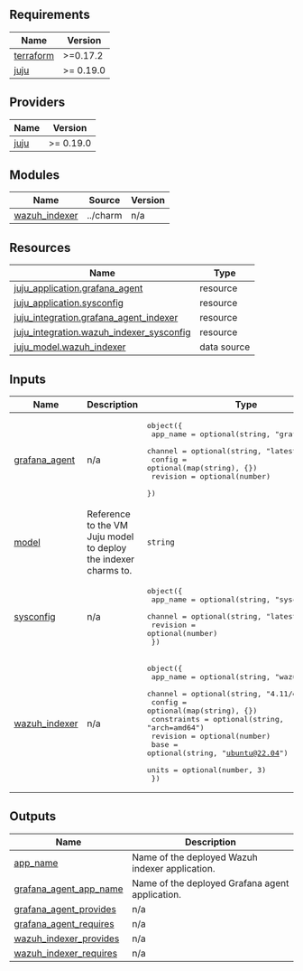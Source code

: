 <!-- BEGIN_TF_DOCS -->
## Requirements

| Name | Version |
|------|---------|
| <a name="requirement_terraform"></a> [terraform](#requirement\_terraform) | >=0.17.2 |
| <a name="requirement_juju"></a> [juju](#requirement\_juju) | >= 0.19.0 |

## Providers

| Name | Version |
|------|---------|
| <a name="provider_juju"></a> [juju](#provider\_juju) | >= 0.19.0 |

## Modules

| Name | Source | Version |
|------|--------|---------|
| <a name="module_wazuh_indexer"></a> [wazuh\_indexer](#module\_wazuh\_indexer) | ../charm | n/a |

## Resources

| Name | Type |
|------|------|
| [juju_application.grafana_agent](https://registry.terraform.io/providers/juju/juju/latest/docs/resources/application) | resource |
| [juju_application.sysconfig](https://registry.terraform.io/providers/juju/juju/latest/docs/resources/application) | resource |
| [juju_integration.grafana_agent_indexer](https://registry.terraform.io/providers/juju/juju/latest/docs/resources/integration) | resource |
| [juju_integration.wazuh_indexer_sysconfig](https://registry.terraform.io/providers/juju/juju/latest/docs/resources/integration) | resource |
| [juju_model.wazuh_indexer](https://registry.terraform.io/providers/juju/juju/latest/docs/data-sources/model) | data source |

## Inputs

| Name | Description | Type | Default | Required |
|------|-------------|------|---------|:--------:|
| <a name="input_grafana_agent"></a> [grafana\_agent](#input\_grafana\_agent) | n/a | <pre>object({<br/>    app_name = optional(string, "grafana-agent")<br/>    channel  = optional(string, "latest/stable")<br/>    config   = optional(map(string), {})<br/>    revision = optional(number)<br/>  })</pre> | n/a | yes |
| <a name="input_model"></a> [model](#input\_model) | Reference to the VM Juju model to deploy the indexer charms to. | `string` | n/a | yes |
| <a name="input_sysconfig"></a> [sysconfig](#input\_sysconfig) | n/a | <pre>object({<br/>    app_name = optional(string, "sysconfig")<br/>    channel  = optional(string, "latest/stable")<br/>    revision = optional(number)<br/>  })</pre> | n/a | yes |
| <a name="input_wazuh_indexer"></a> [wazuh\_indexer](#input\_wazuh\_indexer) | n/a | <pre>object({<br/>    app_name    = optional(string, "wazuh-indexer")<br/>    channel     = optional(string, "4.11/edge")<br/>    config      = optional(map(string), {})<br/>    constraints = optional(string, "arch=amd64")<br/>    revision    = optional(number)<br/>    base        = optional(string, "ubuntu@22.04")<br/>    units       = optional(number, 3)<br/>  })</pre> | n/a | yes |

## Outputs

| Name | Description |
|------|-------------|
| <a name="output_app_name"></a> [app\_name](#output\_app\_name) | Name of the deployed Wazuh indexer application. |
| <a name="output_grafana_agent_app_name"></a> [grafana\_agent\_app\_name](#output\_grafana\_agent\_app\_name) | Name of the deployed Grafana agent application. |
| <a name="output_grafana_agent_provides"></a> [grafana\_agent\_provides](#output\_grafana\_agent\_provides) | n/a |
| <a name="output_grafana_agent_requires"></a> [grafana\_agent\_requires](#output\_grafana\_agent\_requires) | n/a |
| <a name="output_wazuh_indexer_provides"></a> [wazuh\_indexer\_provides](#output\_wazuh\_indexer\_provides) | n/a |
| <a name="output_wazuh_indexer_requires"></a> [wazuh\_indexer\_requires](#output\_wazuh\_indexer\_requires) | n/a |
<!-- END_TF_DOCS -->